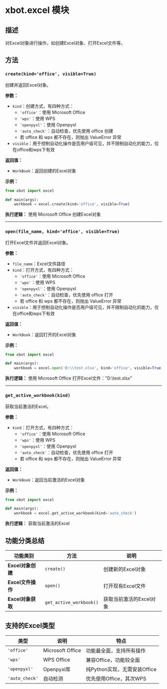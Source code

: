 # xbot.excel 模块

## 描述

对Excel对象进行操作，如创建Excel对象、打开Excel文件等。

## 方法

### `create(kind='office', visible=True)`

创建并返回Excel对象。

**参数：**
- `kind`：创建方式，有四种方式：
  - `'office'`：使用 Microsoft Office
  - `'wps'`：使用 WPS
  - `'openpyxl'`：使用 Openpyxl
  - `'auto_check'`：自动检查，优先使用 office 创建
  - 若 office 和 wps 都不存在，则抛出 ValueError 异常
- `visible`：用于控制自动化操作是否用户级可见，并不限制自动化的能力，仅在office和wps下有效

**返回值：**
- `WorkBook`：返回创建的Excel对象

**示例：**
```python
from xbot import excel

def main(args):
    workbook = excel.create(kind='office', visible=True)
```

**执行逻辑：** 使用 Microsoft Office 创建Excel对象

---

### `open(file_name, kind='office', visible=True)`

打开Excel文件并返回Excel对象。

**参数：**
- `file_name`：Excel文件路径
- `kind`：打开方式，有四种方式：
  - `'office'`：使用 Microsoft Office
  - `'wps'`：使用 WPS
  - `'openpyxl'`：使用 Openpyxl
  - `'auto_check'`：自动检查，优先使用 office 打开
  - 若 office 和 wps 都不存在，则抛出 ValueError 异常
- `visible`：用于控制自动化操作是否用户级可见，并不限制自动化的能力，仅在office和wps下有效

**返回值：**
- `WorkBook`：返回打开的Excel对象

**示例：**
```python
from xbot import excel

def main(args):
    workbook = excel.open('D:\\test.xlsx', kind='office', visible=True)
```

**执行逻辑：** 使用 Microsoft Office 打开Excel文件："D:\test.xlsx"

---

### `get_active_workbook(kind)`

获取当前激活的Excel。

**参数：**
- `kind`：打开方式，有四种方式：
  - `'office'`：使用 Microsoft Office
  - `'wps'`：使用 WPS
  - `'openpyxl'`：使用 Openpyxl
  - `'auto_check'`：自动检查，优先使用 office 打开
  - 若 office 和 wps 都不存在，则抛出 ValueError 异常

**返回值：**
- `WorkBook`：返回当前激活的Excel对象

**示例：**
```python
from xbot import excel

def main(args):
    workbook = excel.get_active_workbook(kind='auto_check')
```

**执行逻辑：** 获取当前激活的Excel

## 功能分类总结

| 功能类别 | 方法 | 说明 |
|----------|------|------|
| **Excel对象创建** | `create()` | 创建新的Excel对象 |
| **Excel文件操作** | `open()` | 打开现有Excel文件 |
| **Excel对象获取** | `get_active_workbook()` | 获取当前激活的Excel对象 |

## 支持的Excel类型

| 类型 | 说明 | 特点 |
|------|------|------|
| `'office'` | Microsoft Office | 功能最全面，支持所有操作 |
| `'wps'` | WPS Office | 兼容Office，功能较全面 |
| `'openpyxl'` | Openpyxl库 | 纯Python实现，无需安装Office |
| `'auto_check'` | 自动检测 | 优先使用Office，其次WPS |

